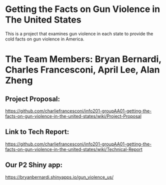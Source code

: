 # Getting the Facts on Gun Violence in The United States

This is a project that examines gun violence in each state to provide the cold facts on gun violence in America.

# The Team Members: Bryan Bernardi, Charles Francesconi, April Lee, Alan Zheng

## Project Proposal:
https://github.com/charliefrancesconi/info201-groupAA01-getting-the-facts-on-gun-violence-in-the-united-states/wiki/Project-Proposal

## Link to Tech Report:
https://github.com/charliefrancesconi/info201-groupAA01-getting-the-facts-on-gun-violence-in-the-united-states/wiki/Technical-Report

## Our P2 Shiny app:
https://bryanbernardi.shinyapps.io/gun_violence_us/
